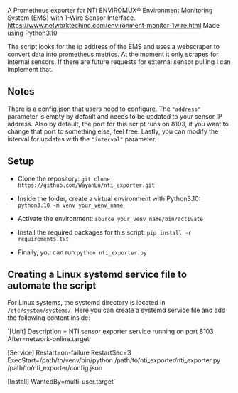 A Prometheus exporter for NTI ENVIROMUX® Environment Monitoring System (EMS) with 1-Wire Sensor Interface.  https://www.networktechinc.com/environment-monitor-1wire.html
Made using Python3.10

The script looks for the ip address of the EMS and uses a webscraper to convert data into prometheus metrics. At the moment it only scrapes for internal sensors. 
If there are future requests for external sensor pulling I can implement that.

## Notes
There is a config.json that users need to configure. The ` "address" ` parameter is empty by default and needs to be updated to your sensor IP address. Also by default,
the port for this script runs on 8103, if you want to change that port to something else, feel free. Lastly, you can modify the interval for updates with the `"interval"` parameter.

## Setup
- Clone the repository: `git clone https://github.com/WayanLu/nti_exporter.git`

- Inside the folder, create a virtual environment with Python3.10: `python3.10 -m venv your_venv_name`

- Activate the environment: `source your_venv_name/bin/activate`

- Install the required packages for this script: `pip install -r requirements.txt`

- Finally, you can run `python nti_exporter.py`

## Creating a Linux systemd service file to automate the script
For Linux systems, the systemd directory is located in `/etc/system/systemd/`.
Here you can create a systemd service file and add the following content inside:



`[Unit]
Description = NTI sensor exporter service running on port 8103
After=network-online.target

[Service]
Restart=on-failure
RestartSec=3
ExecStart=/path/to/venv/bin/python /path/to/nti_exporter/nti_exporter.py /path/to/nti_exporter/config.json

[Install]
WantedBy=multi-user.target`

